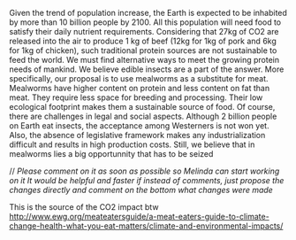 Given the trend of population increase, the Earth is expected to be inhabited by more than 10 billion people by 2100. All this population will need food to satisfy their daily nutrient requirements. Considering that 27kg of CO2 are released into the air to produce 1 kg of beef (12kg for 1kg of pork and 6kg for 1kg of chicken), such traditional protein sources are not sustainable to feed the world. We must find alternative ways to meet the growing protein needs of mankind. 
We believe edible insects are a part of the answer. More specifically, our proposal is to use mealworms as a substitute  for meat. Mealworms have higher content on protein and less content on fat than meat. They require less space for breeding and processing. Their low ecological footprint makes them a sustainable source of food. Of course, there are challenges in legal and social aspects. Although 2 billion people on Earth eat insects, the acceptance among Westerners is not won yet. Also, the absence of legislative framework makes any industrialization difficult and results in high production costs. Still, we believe that in mealworms lies a big opportunnity that has to be seized

// *Please comment on it as soon as possible so Melinda can start working on it*
*It would be helpful and faster if instead of comments, just propose the changes directly and comment on the bottom what changes were made*

This is the source of the CO2 impact btw
http://www.ewg.org/meateatersguide/a-meat-eaters-guide-to-climate-change-health-what-you-eat-matters/climate-and-environmental-impacts/
